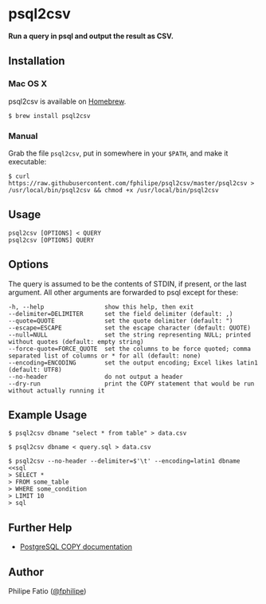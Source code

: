 # psql2csv

**Run a query in psql and output the result as CSV.**

## Installation

### Mac OS X

psql2csv is available on [Homebrew](http://brew.sh/).

    $ brew install psql2csv

### Manual

Grab the file `psql2csv`, put in somewhere in your `$PATH`, and make it
executable:

    $ curl https://raw.githubusercontent.com/fphilipe/psql2csv/master/psql2csv > /usr/local/bin/psql2csv && chmod +x /usr/local/bin/psql2csv

## Usage

    psql2csv [OPTIONS] < QUERY
    psql2csv [OPTIONS] QUERY

## Options

The query is assumed to be the contents of STDIN, if present, or the last
argument. All other arguments are forwarded to psql except for these:

    -h, --help                 show this help, then exit
    --delimiter=DELIMITER      set the field delimiter (default: ,)
    --quote=QUOTE              set the quote delimiter (default: ")
    --escape=ESCAPE            set the escape character (default: QUOTE)
    --null=NULL                set the string representing NULL; printed without quotes (default: empty string)
    --force-quote=FORCE_QUOTE  set the columns to be force quoted; comma separated list of columns or * for all (default: none)
    --encoding=ENCODING        set the output encoding; Excel likes latin1 (default: UTF8)
    --no-header                do not output a header
    --dry-run                  print the COPY statement that would be run without actually running it

## Example Usage

    $ psql2csv dbname "select * from table" > data.csv

    $ psql2csv dbname < query.sql > data.csv

    $ psql2csv --no-header --delimiter=$'\t' --encoding=latin1 dbname <<sql
    > SELECT *
    > FROM some_table
    > WHERE some_condition
    > LIMIT 10
    > sql

## Further Help

- [PostgreSQL COPY documentation](http://www.postgresql.org/docs/current/static/sql-copy.html)

## Author

Philipe Fatio ([@fphilipe](https://github.com/fphilipe))
